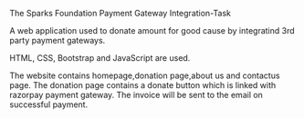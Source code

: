 The Sparks Foundation
Payment Gateway Integration-Task

A web application used to donate amount for good cause by integratind 3rd party payment gateways.

HTML, CSS, Bootstrap and JavaScript are used.

The website contains homepage,donation page,about us and contactus page. The donation page contains a donate button which is linked with razorpay payment gateway. The invoice will be sent to the email on successful payment.
